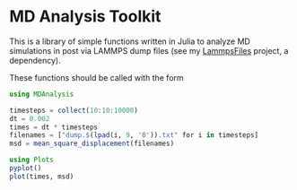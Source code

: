 # MD Analysis Toolkit

This is a library of simple functions written in Julia to analyze MD simulations
in post via LAMMPS dump files (see my [LammpsFiles](https://code.ornl.gov/8mj/LammpsFiles)
project, a dependency).

These functions should be called with the form

```julia
using MDAnalysis

timesteps = collect(10:10:10000)
dt = 0.002
times = dt * timesteps
filenames = ["dump.$(lpad(i, 9, '0')).txt" for i in timesteps]
msd = mean_square_displacement(filenames)

using Plots
pyplot()
plot(times, msd)
```
